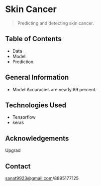 # Skin Cancer
> Predicting and detecting skin cancer.


## Table of Contents
* Data
* Model
* Prediction

## General Information
- Model Accuracies are nearly 89 percent.

## Technologies Used
- Tensorflow
- keras

## Acknowledgements
Upgrad

## Contact
sanat9923@gmail.com/8895177125
